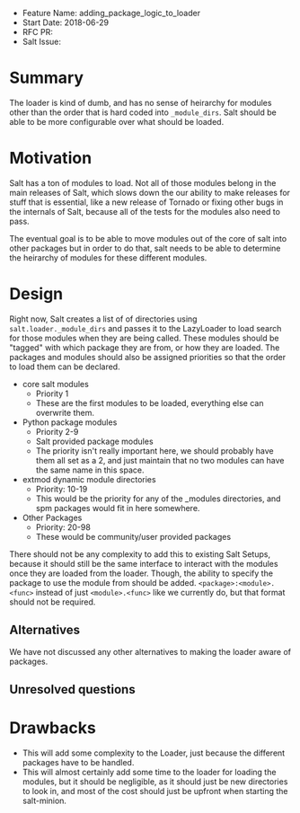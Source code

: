 - Feature Name: adding_package_logic_to_loader
- Start Date: 2018-06-29
- RFC PR:
- Salt Issue:

# Summary
[summary]: #summary

The loader is kind of dumb, and has no sense of heirarchy for modules other than the order that is hard coded into `_module_dirs`.  Salt should be able to be more configurable over what should be loaded.

# Motivation
[motivation]: #motivation

Salt has a ton of modules to load.  Not all of those modules belong in the main releases of Salt, which slows down the our ability to make releases for stuff that is essential, like a new release of Tornado or fixing other bugs in the internals of Salt, because all of the tests for the modules also need to pass.

The eventual goal is to be able to move modules out of the core of salt into other packages but in order to do that, salt needs to be able to determine the heirarchy of modules for these different modules.

# Design
[design]: #detailed-design

Right now, Salt creates a list of of directories using `salt.loader._module_dirs` and passes it to the LazyLoader to load search for those modules when they are being called.  These modules should be "tagged" with which package they are from, or how they are loaded.  The packages and modules should also be assigned priorities so that the order to load them can be declared.

- core salt modules
  - Priority 1
  - These are the first modules to be loaded, everything else can overwrite them.
- Python package modules
  - Priority 2-9
  - Salt provided package modules
  - The priority isn't really important here, we should probably have them all set as a 2, and just maintain that no two modules can have the same name in this space.
- extmod dynamic module directories
  - Priority: 10-19
  - This would be the priority for any of the _modules directories, and spm packages would fit in here somewhere.
- Other Packages
  - Priority: 20-98
  - These would be community/user provided packages

There should not be any complexity to add this to existing Salt Setups, because it should still be the same interface to interact with the modules once they are loaded from the loader.  Though, the ability to specify the package to use the module from should be added.  `<package>:<module>.<func>` instead of just `<module>.<func>` like we currently do, but that format should not be required.

## Alternatives
[alternatives]: #alternatives

We have not discussed any other alternatives to making the loader aware of packages.

## Unresolved questions
[unresolved]: #unresolved-questions

# Drawbacks
[drawbacks]: #drawbacks

- This will add some complexity to the Loader, just because the different packages have to be handled.
- This will almost certainly add some time to the loader for loading the modules, but it should be negligible, as it should just be new directories to look in, and most of the cost should just be upfront when starting the salt-minion.
